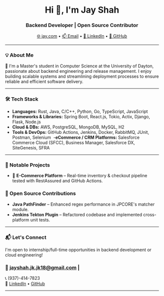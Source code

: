 <h1 align="center">Hi 👋, I'm Jay Shah</h1>
<h3 align="center"> Backend Developer  | Open Source Contributor</h3>

<p align="center">
  <a href="https://jay-github-io.vercel.app/" target="_blank">🌐  jay.com</a> • 
  <a href="mailto:jayshah.jk.jk18@gmail.com">📫 Email</a> • 
  <a href="https://linkedin.com/in/jayshah018" target="_blank">💼 LinkedIn</a> • 
  <a href="https://github.com/jayshah1819" target="_blank">🐙 GitHub</a>
</p>

---

### 💡 About Me

🚀 I'm a Master's student in Computer Science at the University of Dayton, passionate about backend engineering and release management. I enjoy building scalable systems and streamlining deployment processes to ensure reliable and efficient software delivery.

---

### 🛠️ Tech Stack

- **Languages:**  Rust, Java, C/C++, Python, Go, TypeScript, JavaScript‬
- **Frameworks & Libraries:** Spring Boot, React.js, Tokio, Actix, Django, Flask, Node.js‬
‭
- **Cloud & DBs:** AWS, PostgreSQL, MongoDB, MySQL, H2
- **Tools & DevOps:** GitHub Actions, Jenkins, Docker, RabbitMQ, JUnit, Postman, Selenium
‭ -**eCommerce / CRM Platforms:**‬‭ Salesforce Commerce Cloud‬‭ (SFCC), Business Manager, Salesforce DX, SiteGenesis, SFRA ‬
‭
---
### 🔨 Notable Projects

- 🔹 **E-Commerce Platform** – Real-time inventory & checkout pipeline tested with RestAssured and GitHub Actions.



### 👥 Open Source Contributions

- **Java PathFinder** – Enhanced regex performance in JPCORE's matcher module.  
- **Jenkins Tekton Plugin** – Refactored codebase and implemented cross-platform unit tests.

---

### 📬 Let's Connect

I'm open to internship/full-time opportunities in backend development or cloud engineering!

### 📧 jayshah.jk.jk18@gmail.com | 

📞 (937)-414-7823  
🔗 [LinkedIn](https://linkedin.com/in/jayshah018) 
• [GitHub](https://github.com/jayshah1819)

---
